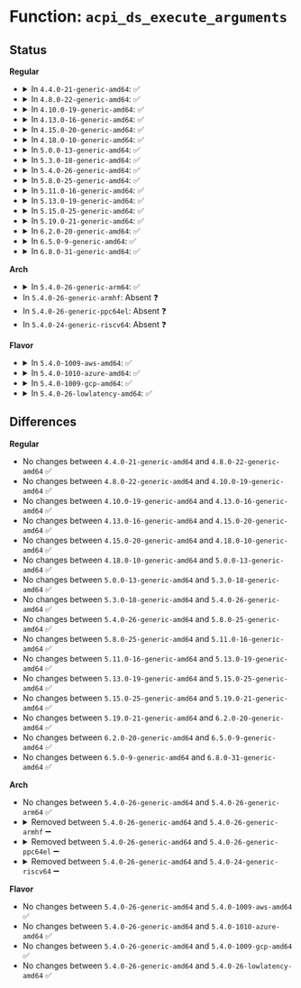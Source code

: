 # Function: <code>acpi_ds_execute_arguments</code>

## Status
<b>Regular</b>
<ul>
<li>
<details>
<summary>In <code>4.4.0-21-generic-amd64</code>: ✅</summary>

```c
acpi_status acpi_ds_execute_arguments(struct acpi_namespace_node * node, struct acpi_namespace_node * scope_node, u32 aml_length, u8 * aml_start)
```

```json
{
  "name": "acpi_ds_execute_arguments",
  "collision_type": "Unique Static",
  "inline_type": "No",
  "funcs": [
    {
      "addr": 18446744071583610081,
      "name": "acpi_ds_execute_arguments",
      "external": false,
      "loc": "drivers/acpi/acpica/dsargs.c:77",
      "file": "drivers/acpi/acpica/dsargs.c",
      "inline": "seen, unknown",
      "caller_inline": [],
      "caller_func": [
        "drivers/acpi/acpica/dsargs.c:acpi_ds_get_buffer_field_arguments",
        "drivers/acpi/acpica/dsargs.c:acpi_ds_get_bank_field_arguments",
        "drivers/acpi/acpica/dsargs.c:acpi_ds_get_buffer_arguments",
        "drivers/acpi/acpica/dsargs.c:acpi_ds_get_package_arguments",
        "drivers/acpi/acpica/dsargs.c:acpi_ds_get_region_arguments"
      ]
    }
  ],
  "symbols": [
    {
      "addr": 18446744071583610081,
      "name": "acpi_ds_execute_arguments",
      "section": ".text",
      "bind": "STB_LOCAL",
      "size": 333
    }
  ]
}
```
</details>
</li>
<li>
<details>
<summary>In <code>4.8.0-22-generic-amd64</code>: ✅</summary>

```c
acpi_status acpi_ds_execute_arguments(struct acpi_namespace_node * node, struct acpi_namespace_node * scope_node, u32 aml_length, u8 * aml_start)
```

```json
{
  "name": "acpi_ds_execute_arguments",
  "collision_type": "Unique Static",
  "inline_type": "No",
  "funcs": [
    {
      "addr": 18446744071583933187,
      "name": "acpi_ds_execute_arguments",
      "external": false,
      "loc": "drivers/acpi/acpica/dsargs.c:77",
      "file": "drivers/acpi/acpica/dsargs.c",
      "inline": "seen, unknown",
      "caller_inline": [],
      "caller_func": [
        "drivers/acpi/acpica/dsargs.c:acpi_ds_get_region_arguments",
        "drivers/acpi/acpica/dsargs.c:acpi_ds_get_package_arguments",
        "drivers/acpi/acpica/dsargs.c:acpi_ds_get_buffer_arguments",
        "drivers/acpi/acpica/dsargs.c:acpi_ds_get_bank_field_arguments",
        "drivers/acpi/acpica/dsargs.c:acpi_ds_get_buffer_field_arguments"
      ]
    }
  ],
  "symbols": [
    {
      "addr": 18446744071583933187,
      "name": "acpi_ds_execute_arguments",
      "section": ".text",
      "bind": "STB_LOCAL",
      "size": 333
    }
  ]
}
```
</details>
</li>
<li>
<details>
<summary>In <code>4.10.0-19-generic-amd64</code>: ✅</summary>

```c
acpi_status acpi_ds_execute_arguments(struct acpi_namespace_node * node, struct acpi_namespace_node * scope_node, u32 aml_length, u8 * aml_start)
```

```json
{
  "name": "acpi_ds_execute_arguments",
  "collision_type": "Unique Static",
  "inline_type": "No",
  "funcs": [
    {
      "addr": 18446744071584074783,
      "name": "acpi_ds_execute_arguments",
      "external": false,
      "loc": "drivers/acpi/acpica/dsargs.c:77",
      "file": "drivers/acpi/acpica/dsargs.c",
      "inline": "seen, unknown",
      "caller_inline": [],
      "caller_func": [
        "drivers/acpi/acpica/dsargs.c:acpi_ds_get_region_arguments",
        "drivers/acpi/acpica/dsargs.c:acpi_ds_get_package_arguments",
        "drivers/acpi/acpica/dsargs.c:acpi_ds_get_buffer_arguments",
        "drivers/acpi/acpica/dsargs.c:acpi_ds_get_bank_field_arguments",
        "drivers/acpi/acpica/dsargs.c:acpi_ds_get_buffer_field_arguments"
      ]
    }
  ],
  "symbols": [
    {
      "addr": 18446744071584074783,
      "name": "acpi_ds_execute_arguments",
      "section": ".text",
      "bind": "STB_LOCAL",
      "size": 333
    }
  ]
}
```
</details>
</li>
<li>
<details>
<summary>In <code>4.13.0-16-generic-amd64</code>: ✅</summary>

```c
acpi_status acpi_ds_execute_arguments(struct acpi_namespace_node * node, struct acpi_namespace_node * scope_node, u32 aml_length, u8 * aml_start)
```

```json
{
  "name": "acpi_ds_execute_arguments",
  "collision_type": "Unique Static",
  "inline_type": "No",
  "funcs": [
    {
      "addr": 18446744071584141525,
      "name": "acpi_ds_execute_arguments",
      "external": false,
      "loc": "drivers/acpi/acpica/dsargs.c:77",
      "file": "drivers/acpi/acpica/dsargs.c",
      "inline": "seen, unknown",
      "caller_inline": [],
      "caller_func": [
        "drivers/acpi/acpica/dsargs.c:acpi_ds_get_region_arguments",
        "drivers/acpi/acpica/dsargs.c:acpi_ds_get_package_arguments",
        "drivers/acpi/acpica/dsargs.c:acpi_ds_get_buffer_arguments",
        "drivers/acpi/acpica/dsargs.c:acpi_ds_get_bank_field_arguments",
        "drivers/acpi/acpica/dsargs.c:acpi_ds_get_buffer_field_arguments"
      ]
    }
  ],
  "symbols": [
    {
      "addr": 18446744071584141525,
      "name": "acpi_ds_execute_arguments",
      "section": ".text",
      "bind": "STB_LOCAL",
      "size": 333
    }
  ]
}
```
</details>
</li>
<li>
<details>
<summary>In <code>4.15.0-20-generic-amd64</code>: ✅</summary>

```c
acpi_status acpi_ds_execute_arguments(struct acpi_namespace_node * node, struct acpi_namespace_node * scope_node, u32 aml_length, u8 * aml_start)
```

```json
{
  "name": "acpi_ds_execute_arguments",
  "collision_type": "Unique Static",
  "inline_type": "No",
  "funcs": [
    {
      "addr": 18446744071584416757,
      "name": "acpi_ds_execute_arguments",
      "external": false,
      "loc": "drivers/acpi/acpica/dsargs.c:77",
      "file": "drivers/acpi/acpica/dsargs.c",
      "inline": "seen, unknown",
      "caller_inline": [],
      "caller_func": [
        "drivers/acpi/acpica/dsargs.c:acpi_ds_get_region_arguments",
        "drivers/acpi/acpica/dsargs.c:acpi_ds_get_package_arguments",
        "drivers/acpi/acpica/dsargs.c:acpi_ds_get_buffer_arguments",
        "drivers/acpi/acpica/dsargs.c:acpi_ds_get_bank_field_arguments",
        "drivers/acpi/acpica/dsargs.c:acpi_ds_get_buffer_field_arguments"
      ]
    }
  ],
  "symbols": [
    {
      "addr": 18446744071584416757,
      "name": "acpi_ds_execute_arguments",
      "section": ".text",
      "bind": "STB_LOCAL",
      "size": 466
    }
  ]
}
```
</details>
</li>
<li>
<details>
<summary>In <code>4.18.0-10-generic-amd64</code>: ✅</summary>

```c
acpi_status acpi_ds_execute_arguments(struct acpi_namespace_node * node, struct acpi_namespace_node * scope_node, u32 aml_length, u8 * aml_start)
```

```json
{
  "name": "acpi_ds_execute_arguments",
  "collision_type": "Unique Static",
  "inline_type": "No",
  "funcs": [
    {
      "addr": 18446744071584640214,
      "name": "acpi_ds_execute_arguments",
      "external": false,
      "loc": "drivers/acpi/acpica/dsargs.c:43",
      "file": "drivers/acpi/acpica/dsargs.c",
      "inline": "seen, unknown",
      "caller_inline": [],
      "caller_func": [
        "drivers/acpi/acpica/dsargs.c:acpi_ds_get_region_arguments",
        "drivers/acpi/acpica/dsargs.c:acpi_ds_get_package_arguments",
        "drivers/acpi/acpica/dsargs.c:acpi_ds_get_buffer_arguments",
        "drivers/acpi/acpica/dsargs.c:acpi_ds_get_bank_field_arguments",
        "drivers/acpi/acpica/dsargs.c:acpi_ds_get_buffer_field_arguments"
      ]
    }
  ],
  "symbols": [
    {
      "addr": 18446744071584640214,
      "name": "acpi_ds_execute_arguments",
      "section": ".text",
      "bind": "STB_LOCAL",
      "size": 464
    }
  ]
}
```
</details>
</li>
<li>
<details>
<summary>In <code>5.0.0-13-generic-amd64</code>: ✅</summary>

```c
acpi_status acpi_ds_execute_arguments(struct acpi_namespace_node * node, struct acpi_namespace_node * scope_node, u32 aml_length, u8 * aml_start)
```

```json
{
  "name": "acpi_ds_execute_arguments",
  "collision_type": "Unique Static",
  "inline_type": "No",
  "funcs": [
    {
      "addr": 18446744071584739815,
      "name": "acpi_ds_execute_arguments",
      "external": false,
      "loc": "drivers/acpi/acpica/dsargs.c:43",
      "file": "drivers/acpi/acpica/dsargs.c",
      "inline": "seen, unknown",
      "caller_inline": [],
      "caller_func": [
        "drivers/acpi/acpica/dsargs.c:acpi_ds_get_region_arguments",
        "drivers/acpi/acpica/dsargs.c:acpi_ds_get_package_arguments",
        "drivers/acpi/acpica/dsargs.c:acpi_ds_get_buffer_arguments",
        "drivers/acpi/acpica/dsargs.c:acpi_ds_get_bank_field_arguments",
        "drivers/acpi/acpica/dsargs.c:acpi_ds_get_buffer_field_arguments"
      ]
    }
  ],
  "symbols": [
    {
      "addr": 18446744071584739815,
      "name": "acpi_ds_execute_arguments",
      "section": ".text",
      "bind": "STB_LOCAL",
      "size": 464
    }
  ]
}
```
</details>
</li>
<li>
<details>
<summary>In <code>5.3.0-18-generic-amd64</code>: ✅</summary>

```c
acpi_status acpi_ds_execute_arguments(struct acpi_namespace_node * node, struct acpi_namespace_node * scope_node, u32 aml_length, u8 * aml_start)
```

```json
{
  "name": "acpi_ds_execute_arguments",
  "collision_type": "Unique Static",
  "inline_type": "No",
  "funcs": [
    {
      "addr": 18446744071584941969,
      "name": "acpi_ds_execute_arguments",
      "external": false,
      "loc": "drivers/acpi/acpica/dsargs.c:43",
      "file": "drivers/acpi/acpica/dsargs.c",
      "inline": "seen, unknown",
      "caller_inline": [],
      "caller_func": [
        "drivers/acpi/acpica/dsargs.c:acpi_ds_get_region_arguments",
        "drivers/acpi/acpica/dsargs.c:acpi_ds_get_package_arguments",
        "drivers/acpi/acpica/dsargs.c:acpi_ds_get_buffer_arguments",
        "drivers/acpi/acpica/dsargs.c:acpi_ds_get_bank_field_arguments",
        "drivers/acpi/acpica/dsargs.c:acpi_ds_get_buffer_field_arguments"
      ]
    }
  ],
  "symbols": [
    {
      "addr": 18446744071584941969,
      "name": "acpi_ds_execute_arguments",
      "section": ".text",
      "bind": "STB_LOCAL",
      "size": 453
    }
  ]
}
```
</details>
</li>
<li>
<details>
<summary>In <code>5.4.0-26-generic-amd64</code>: ✅</summary>

```c
acpi_status acpi_ds_execute_arguments(struct acpi_namespace_node * node, struct acpi_namespace_node * scope_node, u32 aml_length, u8 * aml_start)
```

```json
{
  "name": "acpi_ds_execute_arguments",
  "collision_type": "Unique Static",
  "inline_type": "No",
  "funcs": [
    {
      "addr": 18446744071585077761,
      "name": "acpi_ds_execute_arguments",
      "external": false,
      "loc": "drivers/acpi/acpica/dsargs.c:43",
      "file": "drivers/acpi/acpica/dsargs.c",
      "inline": "seen, unknown",
      "caller_inline": [],
      "caller_func": [
        "drivers/acpi/acpica/dsargs.c:acpi_ds_get_region_arguments",
        "drivers/acpi/acpica/dsargs.c:acpi_ds_get_package_arguments",
        "drivers/acpi/acpica/dsargs.c:acpi_ds_get_buffer_arguments",
        "drivers/acpi/acpica/dsargs.c:acpi_ds_get_bank_field_arguments",
        "drivers/acpi/acpica/dsargs.c:acpi_ds_get_buffer_field_arguments"
      ]
    }
  ],
  "symbols": [
    {
      "addr": 18446744071585077761,
      "name": "acpi_ds_execute_arguments",
      "section": ".text",
      "bind": "STB_LOCAL",
      "size": 453
    }
  ]
}
```
</details>
</li>
<li>
<details>
<summary>In <code>5.8.0-25-generic-amd64</code>: ✅</summary>

```c
acpi_status acpi_ds_execute_arguments(struct acpi_namespace_node * node, struct acpi_namespace_node * scope_node, u32 aml_length, u8 * aml_start)
```

```json
{
  "name": "acpi_ds_execute_arguments",
  "collision_type": "Unique Static",
  "inline_type": "No",
  "funcs": [
    {
      "addr": 18446744071585782273,
      "name": "acpi_ds_execute_arguments",
      "external": false,
      "loc": "drivers/acpi/acpica/dsargs.c:43",
      "file": "drivers/acpi/acpica/dsargs.c",
      "inline": "seen, unknown",
      "caller_inline": [],
      "caller_func": [
        "drivers/acpi/acpica/dsargs.c:acpi_ds_get_region_arguments",
        "drivers/acpi/acpica/dsargs.c:acpi_ds_get_package_arguments",
        "drivers/acpi/acpica/dsargs.c:acpi_ds_get_buffer_arguments",
        "drivers/acpi/acpica/dsargs.c:acpi_ds_get_bank_field_arguments",
        "drivers/acpi/acpica/dsargs.c:acpi_ds_get_buffer_field_arguments"
      ]
    }
  ],
  "symbols": [
    {
      "addr": 18446744071585782273,
      "name": "acpi_ds_execute_arguments",
      "section": ".text",
      "bind": "STB_LOCAL",
      "size": 453
    }
  ]
}
```
</details>
</li>
<li>
<details>
<summary>In <code>5.11.0-16-generic-amd64</code>: ✅</summary>

```c
acpi_status acpi_ds_execute_arguments(struct acpi_namespace_node * node, struct acpi_namespace_node * scope_node, u32 aml_length, u8 * aml_start)
```

```json
{
  "name": "acpi_ds_execute_arguments",
  "collision_type": "Unique Static",
  "inline_type": "No",
  "funcs": [
    {
      "addr": 18446744071585903146,
      "name": "acpi_ds_execute_arguments",
      "external": false,
      "loc": "drivers/acpi/acpica/dsargs.c:43",
      "file": "drivers/acpi/acpica/dsargs.c",
      "inline": "seen, unknown",
      "caller_inline": [],
      "caller_func": [
        "drivers/acpi/acpica/dsargs.c:acpi_ds_get_region_arguments",
        "drivers/acpi/acpica/dsargs.c:acpi_ds_get_package_arguments",
        "drivers/acpi/acpica/dsargs.c:acpi_ds_get_buffer_arguments",
        "drivers/acpi/acpica/dsargs.c:acpi_ds_get_bank_field_arguments",
        "drivers/acpi/acpica/dsargs.c:acpi_ds_get_buffer_field_arguments"
      ]
    }
  ],
  "symbols": [
    {
      "addr": 18446744071585903146,
      "name": "acpi_ds_execute_arguments",
      "section": ".text",
      "bind": "STB_LOCAL",
      "size": 453
    }
  ]
}
```
</details>
</li>
<li>
<details>
<summary>In <code>5.13.0-19-generic-amd64</code>: ✅</summary>

```c
acpi_status acpi_ds_execute_arguments(struct acpi_namespace_node * node, struct acpi_namespace_node * scope_node, u32 aml_length, u8 * aml_start)
```

```json
{
  "name": "acpi_ds_execute_arguments",
  "collision_type": "Unique Static",
  "inline_type": "No",
  "funcs": [
    {
      "addr": 18446744071585780586,
      "name": "acpi_ds_execute_arguments",
      "external": false,
      "loc": "drivers/acpi/acpica/dsargs.c:43",
      "file": "drivers/acpi/acpica/dsargs.c",
      "inline": "seen, unknown",
      "caller_inline": [],
      "caller_func": [
        "drivers/acpi/acpica/dsargs.c:acpi_ds_get_region_arguments",
        "drivers/acpi/acpica/dsargs.c:acpi_ds_get_package_arguments",
        "drivers/acpi/acpica/dsargs.c:acpi_ds_get_buffer_arguments",
        "drivers/acpi/acpica/dsargs.c:acpi_ds_get_bank_field_arguments",
        "drivers/acpi/acpica/dsargs.c:acpi_ds_get_buffer_field_arguments"
      ]
    }
  ],
  "symbols": [
    {
      "addr": 18446744071585780586,
      "name": "acpi_ds_execute_arguments",
      "section": ".text",
      "bind": "STB_LOCAL",
      "size": 451
    }
  ]
}
```
</details>
</li>
<li>
<details>
<summary>In <code>5.15.0-25-generic-amd64</code>: ✅</summary>

```c
acpi_status acpi_ds_execute_arguments(struct acpi_namespace_node * node, struct acpi_namespace_node * scope_node, u32 aml_length, u8 * aml_start)
```

```json
{
  "name": "acpi_ds_execute_arguments",
  "collision_type": "Unique Static",
  "inline_type": "No",
  "funcs": [
    {
      "addr": 18446744071586265450,
      "name": "acpi_ds_execute_arguments",
      "external": false,
      "loc": "drivers/acpi/acpica/dsargs.c:43",
      "file": "drivers/acpi/acpica/dsargs.c",
      "inline": "seen, unknown",
      "caller_inline": [],
      "caller_func": [
        "drivers/acpi/acpica/dsargs.c:acpi_ds_get_region_arguments",
        "drivers/acpi/acpica/dsargs.c:acpi_ds_get_package_arguments",
        "drivers/acpi/acpica/dsargs.c:acpi_ds_get_buffer_arguments",
        "drivers/acpi/acpica/dsargs.c:acpi_ds_get_bank_field_arguments",
        "drivers/acpi/acpica/dsargs.c:acpi_ds_get_buffer_field_arguments"
      ]
    }
  ],
  "symbols": [
    {
      "addr": 18446744071586265450,
      "name": "acpi_ds_execute_arguments",
      "section": ".text",
      "bind": "STB_LOCAL",
      "size": 451
    }
  ]
}
```
</details>
</li>
<li>
<details>
<summary>In <code>5.19.0-21-generic-amd64</code>: ✅</summary>

```c
acpi_status acpi_ds_execute_arguments(struct acpi_namespace_node * node, struct acpi_namespace_node * scope_node, u32 aml_length, u8 * aml_start)
```

```json
{
  "name": "acpi_ds_execute_arguments",
  "collision_type": "Unique Static",
  "inline_type": "No",
  "funcs": [
    {
      "addr": 18446744071587508864,
      "name": "acpi_ds_execute_arguments",
      "external": false,
      "loc": "drivers/acpi/acpica/dsargs.c:43",
      "file": "drivers/acpi/acpica/dsargs.c",
      "inline": "seen, unknown",
      "caller_inline": [],
      "caller_func": [
        "drivers/acpi/acpica/dsargs.c:acpi_ds_get_region_arguments",
        "drivers/acpi/acpica/dsargs.c:acpi_ds_get_package_arguments",
        "drivers/acpi/acpica/dsargs.c:acpi_ds_get_buffer_arguments",
        "drivers/acpi/acpica/dsargs.c:acpi_ds_get_bank_field_arguments",
        "drivers/acpi/acpica/dsargs.c:acpi_ds_get_buffer_field_arguments"
      ]
    }
  ],
  "symbols": [
    {
      "addr": 18446744071587508864,
      "name": "acpi_ds_execute_arguments",
      "section": ".text",
      "bind": "STB_LOCAL",
      "size": 481
    }
  ]
}
```
</details>
</li>
<li>
<details>
<summary>In <code>6.2.0-20-generic-amd64</code>: ✅</summary>

```c
acpi_status acpi_ds_execute_arguments(struct acpi_namespace_node * node, struct acpi_namespace_node * scope_node, u32 aml_length, u8 * aml_start)
```

```json
{
  "name": "acpi_ds_execute_arguments",
  "collision_type": "Unique Static",
  "inline_type": "No",
  "funcs": [
    {
      "addr": 18446744071588783696,
      "name": "acpi_ds_execute_arguments",
      "external": false,
      "loc": "drivers/acpi/acpica/dsargs.c:43",
      "file": "drivers/acpi/acpica/dsargs.c",
      "inline": "seen, unknown",
      "caller_inline": [],
      "caller_func": [
        "drivers/acpi/acpica/dsargs.c:acpi_ds_get_region_arguments",
        "drivers/acpi/acpica/dsargs.c:acpi_ds_get_package_arguments",
        "drivers/acpi/acpica/dsargs.c:acpi_ds_get_buffer_arguments",
        "drivers/acpi/acpica/dsargs.c:acpi_ds_get_bank_field_arguments",
        "drivers/acpi/acpica/dsargs.c:acpi_ds_get_buffer_field_arguments"
      ]
    }
  ],
  "symbols": [
    {
      "addr": 18446744071588783696,
      "name": "acpi_ds_execute_arguments",
      "section": ".text",
      "bind": "STB_LOCAL",
      "size": 490
    }
  ]
}
```
</details>
</li>
<li>
<details>
<summary>In <code>6.5.0-9-generic-amd64</code>: ✅</summary>

```c
acpi_status acpi_ds_execute_arguments(struct acpi_namespace_node * node, struct acpi_namespace_node * scope_node, u32 aml_length, u8 * aml_start)
```

```json
{
  "name": "acpi_ds_execute_arguments",
  "collision_type": "Unique Static",
  "inline_type": "No",
  "funcs": [
    {
      "addr": 18446744071589073120,
      "name": "acpi_ds_execute_arguments",
      "external": false,
      "loc": "drivers/acpi/acpica/dsargs.c:43",
      "file": "drivers/acpi/acpica/dsargs.c",
      "inline": "seen, unknown",
      "caller_inline": [],
      "caller_func": [
        "drivers/acpi/acpica/dsargs.c:acpi_ds_get_region_arguments",
        "drivers/acpi/acpica/dsargs.c:acpi_ds_get_package_arguments",
        "drivers/acpi/acpica/dsargs.c:acpi_ds_get_buffer_arguments",
        "drivers/acpi/acpica/dsargs.c:acpi_ds_get_bank_field_arguments",
        "drivers/acpi/acpica/dsargs.c:acpi_ds_get_buffer_field_arguments"
      ]
    }
  ],
  "symbols": [
    {
      "addr": 18446744071589073120,
      "name": "acpi_ds_execute_arguments",
      "section": ".text",
      "bind": "STB_LOCAL",
      "size": 490
    }
  ]
}
```
</details>
</li>
<li>
<details>
<summary>In <code>6.8.0-31-generic-amd64</code>: ✅</summary>

```c
acpi_status acpi_ds_execute_arguments(struct acpi_namespace_node * node, struct acpi_namespace_node * scope_node, u32 aml_length, u8 * aml_start)
```

```json
{
  "name": "acpi_ds_execute_arguments",
  "collision_type": "Unique Static",
  "inline_type": "No",
  "funcs": [
    {
      "addr": 18446744071589378816,
      "name": "acpi_ds_execute_arguments",
      "external": false,
      "loc": "drivers/acpi/acpica/dsargs.c:43",
      "file": "drivers/acpi/acpica/dsargs.c",
      "inline": "seen, unknown",
      "caller_inline": [],
      "caller_func": [
        "drivers/acpi/acpica/dsargs.c:acpi_ds_get_region_arguments",
        "drivers/acpi/acpica/dsargs.c:acpi_ds_get_package_arguments",
        "drivers/acpi/acpica/dsargs.c:acpi_ds_get_buffer_arguments",
        "drivers/acpi/acpica/dsargs.c:acpi_ds_get_bank_field_arguments",
        "drivers/acpi/acpica/dsargs.c:acpi_ds_get_buffer_field_arguments"
      ]
    }
  ],
  "symbols": [
    {
      "addr": 18446744071589378816,
      "name": "acpi_ds_execute_arguments",
      "section": ".text",
      "bind": "STB_LOCAL",
      "size": 490
    }
  ]
}
```
</details>
</li>
</ul>
<b>Arch</b>
<ul>
<li>
<details>
<summary>In <code>5.4.0-26-generic-arm64</code>: ✅</summary>

```c
acpi_status acpi_ds_execute_arguments(struct acpi_namespace_node * node, struct acpi_namespace_node * scope_node, u32 aml_length, u8 * aml_start)
```

```json
{
  "name": "acpi_ds_execute_arguments",
  "collision_type": "Unique Static",
  "inline_type": "No",
  "funcs": [
    {
      "addr": 18446603336497481456,
      "name": "acpi_ds_execute_arguments",
      "external": false,
      "loc": "drivers/acpi/acpica/dsargs.c:43",
      "file": "drivers/acpi/acpica/dsargs.c",
      "inline": "seen, unknown",
      "caller_inline": [],
      "caller_func": [
        "drivers/acpi/acpica/dsargs.c:acpi_ds_get_region_arguments",
        "drivers/acpi/acpica/dsargs.c:acpi_ds_get_package_arguments",
        "drivers/acpi/acpica/dsargs.c:acpi_ds_get_buffer_arguments",
        "drivers/acpi/acpica/dsargs.c:acpi_ds_get_bank_field_arguments",
        "drivers/acpi/acpica/dsargs.c:acpi_ds_get_buffer_field_arguments"
      ]
    }
  ],
  "symbols": [
    {
      "addr": 18446603336497481456,
      "name": "acpi_ds_execute_arguments",
      "section": ".text",
      "bind": "STB_LOCAL",
      "size": 344
    }
  ]
}
```
</details>
</li>
<li>
In <code>5.4.0-26-generic-armhf</code>: Absent ❓
</li>
<li>
In <code>5.4.0-26-generic-ppc64el</code>: Absent ❓
</li>
<li>
In <code>5.4.0-24-generic-riscv64</code>: Absent ❓
</li>
</ul>
<b>Flavor</b>
<ul>
<li>
<details>
<summary>In <code>5.4.0-1009-aws-amd64</code>: ✅</summary>

```c
acpi_status acpi_ds_execute_arguments(struct acpi_namespace_node * node, struct acpi_namespace_node * scope_node, u32 aml_length, u8 * aml_start)
```

```json
{
  "name": "acpi_ds_execute_arguments",
  "collision_type": "Unique Static",
  "inline_type": "No",
  "funcs": [
    {
      "addr": 18446744071585007249,
      "name": "acpi_ds_execute_arguments",
      "external": false,
      "loc": "drivers/acpi/acpica/dsargs.c:43",
      "file": "drivers/acpi/acpica/dsargs.c",
      "inline": "seen, unknown",
      "caller_inline": [],
      "caller_func": [
        "drivers/acpi/acpica/dsargs.c:acpi_ds_get_region_arguments",
        "drivers/acpi/acpica/dsargs.c:acpi_ds_get_package_arguments",
        "drivers/acpi/acpica/dsargs.c:acpi_ds_get_buffer_arguments",
        "drivers/acpi/acpica/dsargs.c:acpi_ds_get_bank_field_arguments",
        "drivers/acpi/acpica/dsargs.c:acpi_ds_get_buffer_field_arguments"
      ]
    }
  ],
  "symbols": [
    {
      "addr": 18446744071585007249,
      "name": "acpi_ds_execute_arguments",
      "section": ".text",
      "bind": "STB_LOCAL",
      "size": 320
    }
  ]
}
```
</details>
</li>
<li>
<details>
<summary>In <code>5.4.0-1010-azure-amd64</code>: ✅</summary>

```c
acpi_status acpi_ds_execute_arguments(struct acpi_namespace_node * node, struct acpi_namespace_node * scope_node, u32 aml_length, u8 * aml_start)
```

```json
{
  "name": "acpi_ds_execute_arguments",
  "collision_type": "Unique Static",
  "inline_type": "No",
  "funcs": [
    {
      "addr": 18446744071584922897,
      "name": "acpi_ds_execute_arguments",
      "external": false,
      "loc": "drivers/acpi/acpica/dsargs.c:43",
      "file": "drivers/acpi/acpica/dsargs.c",
      "inline": "seen, unknown",
      "caller_inline": [],
      "caller_func": [
        "drivers/acpi/acpica/dsargs.c:acpi_ds_get_region_arguments",
        "drivers/acpi/acpica/dsargs.c:acpi_ds_get_package_arguments",
        "drivers/acpi/acpica/dsargs.c:acpi_ds_get_buffer_arguments",
        "drivers/acpi/acpica/dsargs.c:acpi_ds_get_bank_field_arguments",
        "drivers/acpi/acpica/dsargs.c:acpi_ds_get_buffer_field_arguments"
      ]
    }
  ],
  "symbols": [
    {
      "addr": 18446744071584922897,
      "name": "acpi_ds_execute_arguments",
      "section": ".text",
      "bind": "STB_LOCAL",
      "size": 320
    }
  ]
}
```
</details>
</li>
<li>
<details>
<summary>In <code>5.4.0-1009-gcp-amd64</code>: ✅</summary>

```c
acpi_status acpi_ds_execute_arguments(struct acpi_namespace_node * node, struct acpi_namespace_node * scope_node, u32 aml_length, u8 * aml_start)
```

```json
{
  "name": "acpi_ds_execute_arguments",
  "collision_type": "Unique Static",
  "inline_type": "No",
  "funcs": [
    {
      "addr": 18446744071585029345,
      "name": "acpi_ds_execute_arguments",
      "external": false,
      "loc": "drivers/acpi/acpica/dsargs.c:43",
      "file": "drivers/acpi/acpica/dsargs.c",
      "inline": "seen, unknown",
      "caller_inline": [],
      "caller_func": [
        "drivers/acpi/acpica/dsargs.c:acpi_ds_get_region_arguments",
        "drivers/acpi/acpica/dsargs.c:acpi_ds_get_package_arguments",
        "drivers/acpi/acpica/dsargs.c:acpi_ds_get_buffer_arguments",
        "drivers/acpi/acpica/dsargs.c:acpi_ds_get_bank_field_arguments",
        "drivers/acpi/acpica/dsargs.c:acpi_ds_get_buffer_field_arguments"
      ]
    }
  ],
  "symbols": [
    {
      "addr": 18446744071585029345,
      "name": "acpi_ds_execute_arguments",
      "section": ".text",
      "bind": "STB_LOCAL",
      "size": 453
    }
  ]
}
```
</details>
</li>
<li>
<details>
<summary>In <code>5.4.0-26-lowlatency-amd64</code>: ✅</summary>

```c
acpi_status acpi_ds_execute_arguments(struct acpi_namespace_node * node, struct acpi_namespace_node * scope_node, u32 aml_length, u8 * aml_start)
```

```json
{
  "name": "acpi_ds_execute_arguments",
  "collision_type": "Unique Static",
  "inline_type": "No",
  "funcs": [
    {
      "addr": 18446744071585135505,
      "name": "acpi_ds_execute_arguments",
      "external": false,
      "loc": "drivers/acpi/acpica/dsargs.c:43",
      "file": "drivers/acpi/acpica/dsargs.c",
      "inline": "seen, unknown",
      "caller_inline": [],
      "caller_func": [
        "drivers/acpi/acpica/dsargs.c:acpi_ds_get_region_arguments",
        "drivers/acpi/acpica/dsargs.c:acpi_ds_get_package_arguments",
        "drivers/acpi/acpica/dsargs.c:acpi_ds_get_buffer_arguments",
        "drivers/acpi/acpica/dsargs.c:acpi_ds_get_bank_field_arguments",
        "drivers/acpi/acpica/dsargs.c:acpi_ds_get_buffer_field_arguments"
      ]
    }
  ],
  "symbols": [
    {
      "addr": 18446744071585135505,
      "name": "acpi_ds_execute_arguments",
      "section": ".text",
      "bind": "STB_LOCAL",
      "size": 453
    }
  ]
}
```
</details>
</li>
</ul>

## Differences
<b>Regular</b>
<ul>
<li>
No changes between <code>4.4.0-21-generic-amd64</code> and <code>4.8.0-22-generic-amd64</code> ✅
</li>
<li>
No changes between <code>4.8.0-22-generic-amd64</code> and <code>4.10.0-19-generic-amd64</code> ✅
</li>
<li>
No changes between <code>4.10.0-19-generic-amd64</code> and <code>4.13.0-16-generic-amd64</code> ✅
</li>
<li>
No changes between <code>4.13.0-16-generic-amd64</code> and <code>4.15.0-20-generic-amd64</code> ✅
</li>
<li>
No changes between <code>4.15.0-20-generic-amd64</code> and <code>4.18.0-10-generic-amd64</code> ✅
</li>
<li>
No changes between <code>4.18.0-10-generic-amd64</code> and <code>5.0.0-13-generic-amd64</code> ✅
</li>
<li>
No changes between <code>5.0.0-13-generic-amd64</code> and <code>5.3.0-18-generic-amd64</code> ✅
</li>
<li>
No changes between <code>5.3.0-18-generic-amd64</code> and <code>5.4.0-26-generic-amd64</code> ✅
</li>
<li>
No changes between <code>5.4.0-26-generic-amd64</code> and <code>5.8.0-25-generic-amd64</code> ✅
</li>
<li>
No changes between <code>5.8.0-25-generic-amd64</code> and <code>5.11.0-16-generic-amd64</code> ✅
</li>
<li>
No changes between <code>5.11.0-16-generic-amd64</code> and <code>5.13.0-19-generic-amd64</code> ✅
</li>
<li>
No changes between <code>5.13.0-19-generic-amd64</code> and <code>5.15.0-25-generic-amd64</code> ✅
</li>
<li>
No changes between <code>5.15.0-25-generic-amd64</code> and <code>5.19.0-21-generic-amd64</code> ✅
</li>
<li>
No changes between <code>5.19.0-21-generic-amd64</code> and <code>6.2.0-20-generic-amd64</code> ✅
</li>
<li>
No changes between <code>6.2.0-20-generic-amd64</code> and <code>6.5.0-9-generic-amd64</code> ✅
</li>
<li>
No changes between <code>6.5.0-9-generic-amd64</code> and <code>6.8.0-31-generic-amd64</code> ✅
</li>
</ul>
<b>Arch</b>
<ul>
<li>
No changes between <code>5.4.0-26-generic-amd64</code> and <code>5.4.0-26-generic-arm64</code> ✅
</li>
<li>
<details>
<summary>Removed between <code>5.4.0-26-generic-amd64</code> and <code>5.4.0-26-generic-armhf</code> ➖</summary>

```c
acpi_status acpi_ds_execute_arguments(struct acpi_namespace_node * node, struct acpi_namespace_node * scope_node, u32 aml_length, u8 * aml_start)
```
</details>
</li>
<li>
<details>
<summary>Removed between <code>5.4.0-26-generic-amd64</code> and <code>5.4.0-26-generic-ppc64el</code> ➖</summary>

```c
acpi_status acpi_ds_execute_arguments(struct acpi_namespace_node * node, struct acpi_namespace_node * scope_node, u32 aml_length, u8 * aml_start)
```
</details>
</li>
<li>
<details>
<summary>Removed between <code>5.4.0-26-generic-amd64</code> and <code>5.4.0-24-generic-riscv64</code> ➖</summary>

```c
acpi_status acpi_ds_execute_arguments(struct acpi_namespace_node * node, struct acpi_namespace_node * scope_node, u32 aml_length, u8 * aml_start)
```
</details>
</li>
</ul>
<b>Flavor</b>
<ul>
<li>
No changes between <code>5.4.0-26-generic-amd64</code> and <code>5.4.0-1009-aws-amd64</code> ✅
</li>
<li>
No changes between <code>5.4.0-26-generic-amd64</code> and <code>5.4.0-1010-azure-amd64</code> ✅
</li>
<li>
No changes between <code>5.4.0-26-generic-amd64</code> and <code>5.4.0-1009-gcp-amd64</code> ✅
</li>
<li>
No changes between <code>5.4.0-26-generic-amd64</code> and <code>5.4.0-26-lowlatency-amd64</code> ✅
</li>
</ul>
